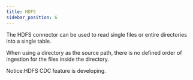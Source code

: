 ```yaml
---
title: HDFS
sidebar_position: 6
---
```

The HDFS connector can be used to read single files or entire directories into a single table.

When using a directory as the source path, there is no defined order of ingestion for the files inside the directory.

Notice:HDFS CDC feature is developing.
